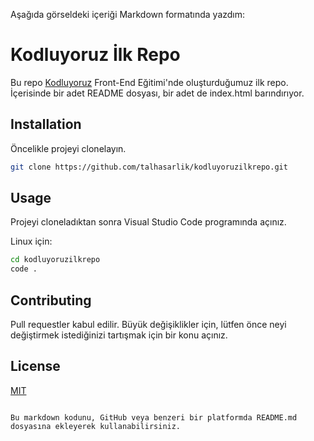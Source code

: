 Aşağıda görseldeki içeriği Markdown formatında yazdım:

# Kodluyoruz İlk Repo

Bu repo [Kodluyoruz](https://www.kodluyoruz.org) Front-End Eğitimi'nde oluşturduğumuz ilk repo. İçerisinde bir adet README dosyası, bir adet de index.html barındırıyor.

## Installation

Öncelikle projeyi clonelayın. 

```bash
git clone https://github.com/talhasarlik/kodluyoruzilkrepo.git
```

## Usage

Projeyi cloneladıktan sonra Visual Studio Code programında açınız.

Linux için:

```bash
cd kodluyoruzilkrepo
code .
```

## Contributing

Pull requestler kabul edilir. Büyük değişiklikler için, lütfen önce neyi değiştirmek istediğinizi tartışmak için bir konu açınız.

## License

[MIT](https://choosealicense.com/licenses/mit/)
``` 

Bu markdown kodunu, GitHub veya benzeri bir platformda README.md dosyasına ekleyerek kullanabilirsiniz.